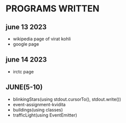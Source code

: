 # PROGRAMS WRITTEN

## june 13 2023
- wikipedia page of virat kohli
- google page

## june 14 2023 
- irctc page

## JUNE(5-10)
- blinkingStars(using stdout.cursorTo(), stdout.write())
- event-assignment-kvidita
- buildings(using classes)
- trafficLight(using EventEmitter)
